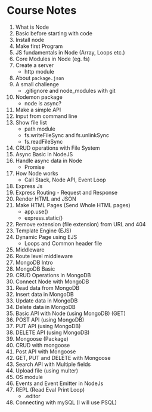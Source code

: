 # Course Notes

1. What is Node
2. Basic before starting with code
3. Install node
4. Make first Program
5. JS fundamentals in Node (Array, Loops etc.)
6. Core Modules in Node (eg. fs)
7. Create a server
   - http module
8. About `package.json`
9. A small challenge
   - .gitignore and node_modules with git
10. Nodemon package
    - node is async?
11. Make a simple API
12. Input from command line
13. Show file list
    - path module
    - fs.writeFileSync and fs.unlinkSync
    - fs.readFileSync
14. CRUD operations with File System
15. Async Basic in NodeJS
16. Handle async data in Node
    - Promise
17. How Node works
    - Call Stack, Node API, Event Loop
18. Express Js
19. Express Routing - Request and Response
20. Render HTML and JSON
21. Make HTML Pages (Send Whole HTML pages)
    - app.use()
    - express.static()
22. Remove extension (file extension) from URL and 404
23. Template Engine (EJS)
24. Dynamic Page using EJS
    - Loops and Common header file
25. Middleware
26. Route level middleware
27. MongoDB Intro
28. MongoDB Basic
29. CRUD Operations in MongoDB
30. Connect Node with MongoDB
31. Read data from MongoDB
32. Insert data in MongoDB
33. Update data in MongoDB
34. Delete data in MongoDB
35. Basic API with Node (using MongoDB) (GET)
36. POST API (using MongoDB)
37. PUT API (using MongoDB)
38. DELETE API (using MongoDB)
39. Mongoose (Package)
40. CRUD with mongoose
41. Post API with Mongoose
42. GET, PUT and DELETE with Mongoose
43. Search API with Multiple fields
44. Upload file (using multer)
45. OS module
46. Events and Event Emitter in NodeJs
47. REPL (Read Eval Print Loop)
    - .editor
48. Connecting with mySQL (I will use PSQL)